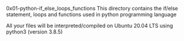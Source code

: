 0x01-python-if_else_loops_functions
This directory contains the if/else statement, loops and functions used in python programming language

All your files will be interpreted/compiled on Ubuntu 20.04 LTS using python3 (version 3.8.5)
